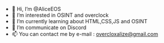- 👋 Hi, I’m @AliceEOS
- 👀 I’m interested in OSINT and overclock
- 🌱 I’m currently learning about HTML,CSS,JS and OSINT
- 💞️ I’m communicate on Discord
- 📫 You can contact me by e-mail : overcloxalize@gmail.com

<!---
AliceEOS/AliceEOS is a ✨ special ✨ repository because its `README.md` (this file) appears on your GitHub profile.
You can click the Preview link to take a look at your changes.
--->
